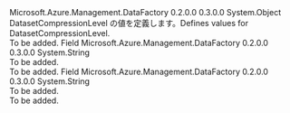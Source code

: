<Type Name="DatasetCompressionLevel" FullName="Microsoft.Azure.Management.DataFactory.Models.DatasetCompressionLevel">
  <TypeSignature Language="C#" Value="public static class DatasetCompressionLevel" />
  <TypeSignature Language="ILAsm" Value=".class public auto ansi abstract sealed beforefieldinit DatasetCompressionLevel extends System.Object" />
  <TypeSignature Language="DocId" Value="T:Microsoft.Azure.Management.DataFactory.Models.DatasetCompressionLevel" />
  <TypeSignature Language="VB.NET" Value="Public Class DatasetCompressionLevel" />
  <TypeSignature Language="F#" Value="type DatasetCompressionLevel = class" />
  <AssemblyInfo>
    <AssemblyName>Microsoft.Azure.Management.DataFactory</AssemblyName>
    <AssemblyVersion>0.2.0.0</AssemblyVersion>
    <AssemblyVersion>0.3.0.0</AssemblyVersion>
  </AssemblyInfo>
  <Base>
    <BaseTypeName>System.Object</BaseTypeName>
  </Base>
  <Interfaces />
  <Docs>
    <summary>
            <span data-ttu-id="5a250-101">DatasetCompressionLevel の値を定義します。</span><span class="sxs-lookup"><span data-stu-id="5a250-101">Defines values for DatasetCompressionLevel.</span></span>
            </summary>
    <remarks>To be added.</remarks>
  </Docs>
  <Members>
    <Member MemberName="Fastest">
      <MemberSignature Language="C#" Value="public const string Fastest;" />
      <MemberSignature Language="ILAsm" Value=".field public static literal string Fastest" />
      <MemberSignature Language="DocId" Value="F:Microsoft.Azure.Management.DataFactory.Models.DatasetCompressionLevel.Fastest" />
      <MemberSignature Language="VB.NET" Value="Public Const Fastest As String " />
      <MemberSignature Language="F#" Value="val mutable Fastest : string" Usage="Microsoft.Azure.Management.DataFactory.Models.DatasetCompressionLevel.Fastest" />
      <MemberType>Field</MemberType>
      <AssemblyInfo>
        <AssemblyName>Microsoft.Azure.Management.DataFactory</AssemblyName>
        <AssemblyVersion>0.2.0.0</AssemblyVersion>
        <AssemblyVersion>0.3.0.0</AssemblyVersion>
      </AssemblyInfo>
      <ReturnValue>
        <ReturnType>System.String</ReturnType>
      </ReturnValue>
      <Docs>
        <summary>To be added.</summary>
        <remarks>To be added.</remarks>
      </Docs>
    </Member>
    <Member MemberName="Optimal">
      <MemberSignature Language="C#" Value="public const string Optimal;" />
      <MemberSignature Language="ILAsm" Value=".field public static literal string Optimal" />
      <MemberSignature Language="DocId" Value="F:Microsoft.Azure.Management.DataFactory.Models.DatasetCompressionLevel.Optimal" />
      <MemberSignature Language="VB.NET" Value="Public Const Optimal As String " />
      <MemberSignature Language="F#" Value="val mutable Optimal : string" Usage="Microsoft.Azure.Management.DataFactory.Models.DatasetCompressionLevel.Optimal" />
      <MemberType>Field</MemberType>
      <AssemblyInfo>
        <AssemblyName>Microsoft.Azure.Management.DataFactory</AssemblyName>
        <AssemblyVersion>0.2.0.0</AssemblyVersion>
        <AssemblyVersion>0.3.0.0</AssemblyVersion>
      </AssemblyInfo>
      <ReturnValue>
        <ReturnType>System.String</ReturnType>
      </ReturnValue>
      <Docs>
        <summary>To be added.</summary>
        <remarks>To be added.</remarks>
      </Docs>
    </Member>
  </Members>
</Type>